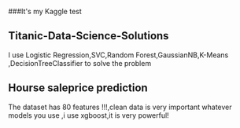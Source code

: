 ###It's my Kaggle test

## Titanic-Data-Science-Solutions
I use Logistic Regression,SVC,Random Forest,GaussianNB,K-Means ,DecisionTreeClassifier to solve the problem

## Hourse saleprice prediction
The dataset has 80 features !!!,clean data is very important whatever models you use ,i use xgboost,it is very powerful!
